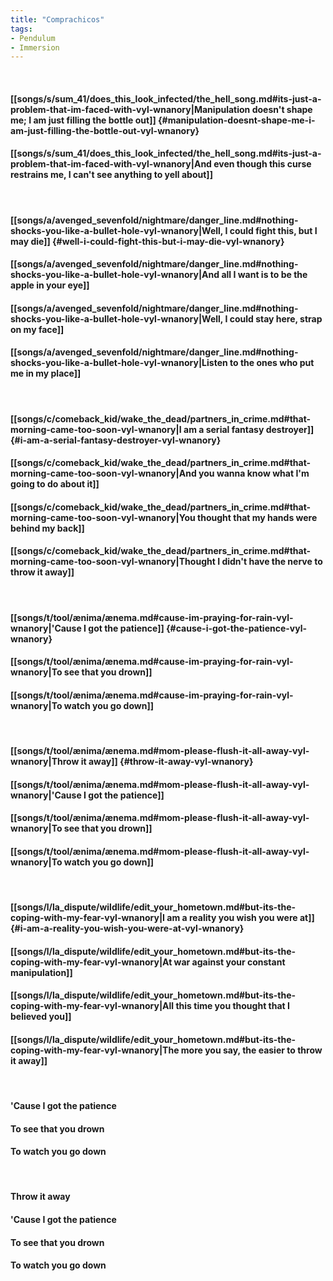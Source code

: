 ```yaml
---
title: "Comprachicos"
tags:
- Pendulum
- Immersion
---
```

&nbsp;
#### [[songs/s/sum_41/does_this_look_infected/the_hell_song.md#its-just-a-problem-that-im-faced-with-vyl-wnanory|Manipulation doesn't shape me; I am just filling the bottle out]] {#manipulation-doesnt-shape-me-i-am-just-filling-the-bottle-out-vyl-wnanory}
#### [[songs/s/sum_41/does_this_look_infected/the_hell_song.md#its-just-a-problem-that-im-faced-with-vyl-wnanory|And even though this curse restrains me, I can't see anything to yell about]]
&nbsp;
#### [[songs/a/avenged_sevenfold/nightmare/danger_line.md#nothing-shocks-you-like-a-bullet-hole-vyl-wnanory|Well, I could fight this, but I may die]] {#well-i-could-fight-this-but-i-may-die-vyl-wnanory}
#### [[songs/a/avenged_sevenfold/nightmare/danger_line.md#nothing-shocks-you-like-a-bullet-hole-vyl-wnanory|And all I want is to be the apple in your eye]]
#### [[songs/a/avenged_sevenfold/nightmare/danger_line.md#nothing-shocks-you-like-a-bullet-hole-vyl-wnanory|Well, I could stay here, strap on my face]]
#### [[songs/a/avenged_sevenfold/nightmare/danger_line.md#nothing-shocks-you-like-a-bullet-hole-vyl-wnanory|Listen to the ones who put me in my place]]
&nbsp;
#### [[songs/c/comeback_kid/wake_the_dead/partners_in_crime.md#that-morning-came-too-soon-vyl-wnanory|I am a serial fantasy destroyer]] {#i-am-a-serial-fantasy-destroyer-vyl-wnanory}
#### [[songs/c/comeback_kid/wake_the_dead/partners_in_crime.md#that-morning-came-too-soon-vyl-wnanory|And you wanna know what I'm going to do about it]]
#### [[songs/c/comeback_kid/wake_the_dead/partners_in_crime.md#that-morning-came-too-soon-vyl-wnanory|You thought that my hands were behind my back]]
#### [[songs/c/comeback_kid/wake_the_dead/partners_in_crime.md#that-morning-came-too-soon-vyl-wnanory|Thought I didn't have the nerve to throw it away]]
&nbsp;
#### [[songs/t/tool/ænima/ænema.md#cause-im-praying-for-rain-vyl-wnanory|'Cause I got the patience]] {#cause-i-got-the-patience-vyl-wnanory}
#### [[songs/t/tool/ænima/ænema.md#cause-im-praying-for-rain-vyl-wnanory|To see that you drown]]
#### [[songs/t/tool/ænima/ænema.md#cause-im-praying-for-rain-vyl-wnanory|To watch you go down]]
&nbsp;
#### [[songs/t/tool/ænima/ænema.md#mom-please-flush-it-all-away-vyl-wnanory|Throw it away]] {#throw-it-away-vyl-wnanory}
#### [[songs/t/tool/ænima/ænema.md#mom-please-flush-it-all-away-vyl-wnanory|'Cause I got the patience]]
#### [[songs/t/tool/ænima/ænema.md#mom-please-flush-it-all-away-vyl-wnanory|To see that you drown]]
#### [[songs/t/tool/ænima/ænema.md#mom-please-flush-it-all-away-vyl-wnanory|To watch you go down]]
&nbsp;
#### [[songs/l/la_dispute/wildlife/edit_your_hometown.md#but-its-the-coping-with-my-fear-vyl-wnanory|I am a reality you wish you were at]] {#i-am-a-reality-you-wish-you-were-at-vyl-wnanory}
#### [[songs/l/la_dispute/wildlife/edit_your_hometown.md#but-its-the-coping-with-my-fear-vyl-wnanory|At war against your constant manipulation]]
#### [[songs/l/la_dispute/wildlife/edit_your_hometown.md#but-its-the-coping-with-my-fear-vyl-wnanory|All this time you thought that I believed you]]
#### [[songs/l/la_dispute/wildlife/edit_your_hometown.md#but-its-the-coping-with-my-fear-vyl-wnanory|The more you say, the easier to throw it away]]
&nbsp;
#### 'Cause I got the patience
#### To see that you drown
#### To watch you go down
&nbsp;
#### Throw it away
#### 'Cause I got the patience
#### To see that you drown
#### To watch you go down
